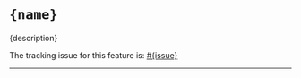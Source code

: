 # `{name}`

{description}

The tracking issue for this feature is: [#{issue}]

[#{issue}]: https://github.com/rust-lang/rust/issues/{issue}

------------------------
